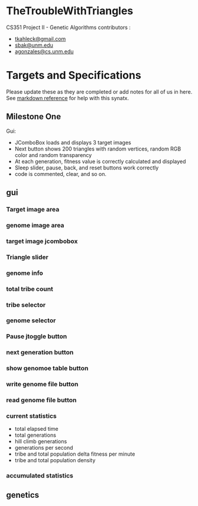 TheTroubleWithTriangles
=======================
CS351 Project II - Genetic Algorithms 
contributors :
* tkahleck@gmail.com
* sbak@unm.edu
* agonzales@cs.unm.edu

# Targets and Specifications
Please update these as they are completed or add notes for all of us in here. 
See [markdown reference](https://daringfireball.net/projects/markdown/basics)
for help with this synatx.

## Milestone One
Gui:
* JComboBox loads and displays 3 target images
* Next button shows 200 triangles with random vertices, random RGB color and
	random transparency
* At each generation, fitness value is correctly calculated and displayed
* Sleep slider, pause, back, and reset buttons work correctly
* code is commented, clear, and so on. 




## gui
### Target image area


### genome image area


### target image jcombobox

### Triangle slider

### genome info


### total tribe count


### tribe selector


### genome selector



### Pause jtoggle button

### next generation button


### show genomoe table button 


### write genome file button


### read genome file button


### current statistics
* total elapsed time
* total generations 
* hill climb generations
* generations per second
* tribe and total population delta fitness per minute 
* tribe and total population density

### accumulated statistics









## genetics



##
